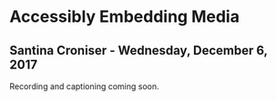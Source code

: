 # Accessibly Embedding Media
## Santina Croniser - Wednesday, December 6, 2017
Recording and captioning coming soon.
